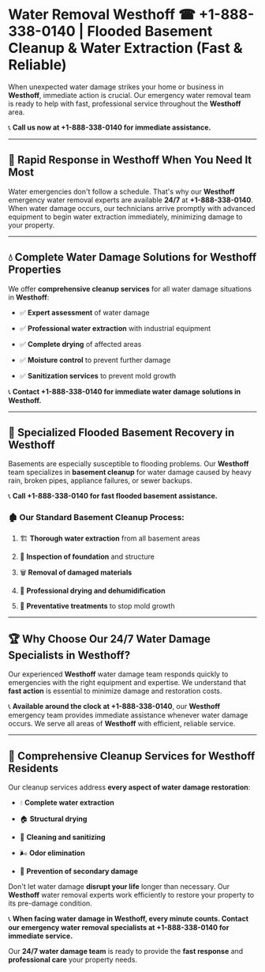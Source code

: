# Water Removal Westhoff ☎ +1-888-338-0140 | Flooded Basement Cleanup & Water Extraction (Fast & Reliable)

When unexpected water damage strikes your home or business in **Westhoff**, immediate action is crucial. Our emergency water removal team is ready to help with fast, professional service throughout the **Westhoff** area. 

📞 **Call us now at +1-888-338-0140 for immediate assistance.**
---
## 🚀 Rapid Response in Westhoff When You Need It Most
Water emergencies don't follow a schedule. That's why our **Westhoff** emergency water removal experts are available **24/7** at **+1-888-338-0140**. When water damage occurs, our technicians arrive promptly with advanced equipment to begin water extraction immediately, minimizing damage to your property.
---
## 💧 Complete Water Damage Solutions for Westhoff Properties
We offer **comprehensive cleanup services** for all water damage situations in **Westhoff**:
- ✅ **Expert assessment** of water damage  
- ✅ **Professional water extraction** with industrial equipment  
- ✅ **Complete drying** of affected areas  
- ✅ **Moisture control** to prevent further damage  
- ✅ **Sanitization services** to prevent mold growth  
📞 **Contact +1-888-338-0140 for immediate water damage solutions in Westhoff.**
---
## 🌊 Specialized Flooded Basement Recovery in Westhoff
Basements are especially susceptible to flooding problems. Our **Westhoff** team specializes in **basement cleanup** for water damage caused by heavy rain, broken pipes, appliance failures, or sewer backups. 
📞 **Call +1-888-338-0140 for fast flooded basement assistance.**
### 🏚️ Our Standard Basement Cleanup Process:
1. 🏗️ **Thorough water extraction** from all basement areas  
2. 🔎 **Inspection of foundation** and structure  
3. 🗑️ **Removal of damaged materials**  
4. 💨 **Professional drying and dehumidification**  
5. 🚫 **Preventative treatments** to stop mold growth  
---
## 🏆 Why Choose Our 24/7 Water Damage Specialists in Westhoff?
Our experienced **Westhoff** water damage team responds quickly to emergencies with the right equipment and expertise. We understand that **fast action** is essential to minimize damage and restoration costs.
📞 **Available around the clock at +1-888-338-0140**, our **Westhoff** emergency team provides immediate assistance whenever water damage occurs. We serve all areas of **Westhoff** with efficient, reliable service.
---
## 🧹 Comprehensive Cleanup Services for Westhoff Residents
Our cleanup services address **every aspect of water damage restoration**:
- 💧 **Complete water extraction**  
- 🏠 **Structural drying**  
- 🧼 **Cleaning and sanitizing**  
- 🌬️ **Odor elimination**  
- 🚫 **Prevention of secondary damage**  
Don't let water damage **disrupt your life** longer than necessary. Our **Westhoff** water removal experts work efficiently to restore your property to its pre-damage condition.
📞 **When facing water damage in Westhoff, every minute counts. Contact our emergency water removal specialists at +1-888-338-0140 for immediate service.**
Our **24/7 water damage team** is ready to provide the **fast response** and **professional care** your property needs.
